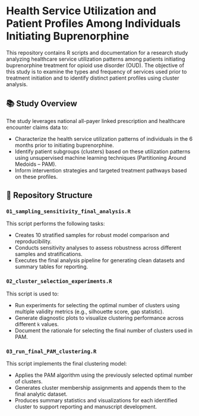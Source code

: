 # Health Service Utilization and Patient Profiles Among Individuals Initiating Buprenorphine

This repository contains R scripts and documentation for a research study analyzing healthcare service utilization patterns among patients initiating buprenorphine treatment for opioid use disorder (OUD). The objective of this study is to examine the types and frequency of services used prior to treatment initiation and to identify distinct patient profiles using cluster analysis.

## 📚 Study Overview

The study leverages national all-payer linked prescription and healthcare encounter claims data to:

- Characterize the health service utilization patterns of individuals in the 6 months prior to initiating buprenorphine.
- Identify patient subgroups (clusters) based on these utilization patterns using unsupervised machine learning techniques (Partitioning Around Medoids – PAM).
- Inform intervention strategies and targeted treatment pathways based on these profiles.

## 📁 Repository Structure

### `01_sampling_sensitivity_final_analysis.R`

This script performs the following tasks:

- Creates 10 stratified samples for robust model comparison and reproducibility.
- Conducts sensitivity analyses to assess robustness across different samples and stratifications.
- Executes the final analysis pipeline for generating clean datasets and summary tables for reporting.

### `02_cluster_selection_experiments.R`

This script is used to:

- Run experiments for selecting the optimal number of clusters using multiple validity metrics (e.g., silhouette score, gap statistic).
- Generate diagnostic plots to visualize clustering performance across different `k` values.
- Document the rationale for selecting the final number of clusters used in PAM.

### `03_run_final_PAM_clustering.R`

This script implements the final clustering model:

- Applies the PAM algorithm using the previously selected optimal number of clusters.
- Generates cluster membership assignments and appends them to the final analytic dataset.
- Produces summary statistics and visualizations for each identified cluster to support reporting and manuscript development.
